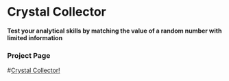 # Crystal Collector

**Test your analytical skills by matching the value of a random number with limited information**

### Project Page

#[Crystal Collector!](https://dragon-stark.github.io/Jewel-Game.io)
